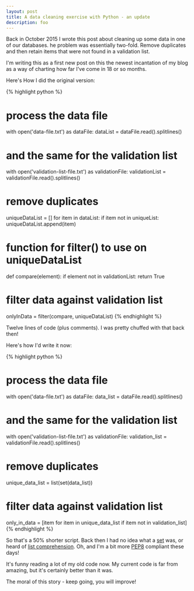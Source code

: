 ```yaml
---
layout: post
title: A data cleaning exercise with Python - an update
description: foo
---
```


Back in October 2015 I wrote this post about cleaning up some data in one of our databases. he problem was essentially two-fold. Remove duplicates and then retain items that were not found in a validation list.

I'm writing this as a first new post on this the newest incantation of my blog as a way of charting how far I've come in 18 or so months.

Here's How I did the original version:

{% highlight python %}
# process the data file
with open('data-file.txt') as dataFile:
    dataList = dataFile.read().splitlines()

# and the same for the validation list
with open('validation-list-file.txt') as validationFile:
    validationList = validationFile.read().splitlines()

# remove duplicates
uniqueDataList = []
for item in dataList:
    if item not in uniqueList:
        uniqueDataList.append(item)

# function for filter() to use on uniqueDataList
def compare(element):
    if element not in validationList:
        return True

# filter data against validation list
onlyInData = filter(compare, uniqueDataList)
{% endhighlight %}

Twelve lines of code (plus comments). I was pretty chuffed with that back then!

Here's how I'd write it now:

{% highlight python %}
# process the data file
with open('data-file.txt') as dataFile:
    data_list = dataFile.read().splitlines()

# and the same for the validation list
with open('validation-list-file.txt') as validationFile:
    validation_list = validationFile.read().splitlines()

# remove duplicates
unique_data_list = list(set(data_list))

# filter data against validation list
only_in_data = [item for item in unique_data_list
                if item not in validation_list]
{% endhighlight %}

So that's a 50% shorter script. Back then I had no idea what a [set](https://docs.python.org/3/tutorial/datastructures.html#sets) was, or heard of [list comprehension](http://treyhunner.com/2015/12/python-list-comprehensions-now-in-color/). Oh, and I'm a bit more [PEP8](http://pep8.org/) compliant these days!

It's funny reading a lot of my old code now. My current code is far from amazing, but it's certainly better than it was. 

The moral of this story - keep going, you will improve!

